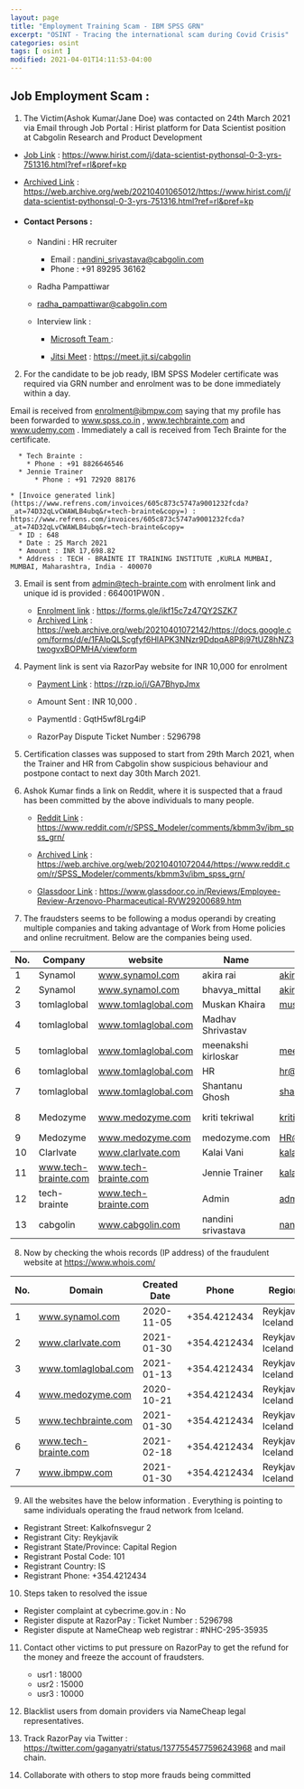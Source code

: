 ```yaml
---
layout: page
title: "Employment Training Scam - IBM SPSS GRN"
excerpt: "OSINT - Tracing the international scam during Covid Crisis"
categories: osint
tags: [ osint ]
modified: 2021-04-01T14:11:53-04:00
---
```



## Job Employment Scam :

1. The Victim(Ashok Kumar/Jane Doe) was contacted on 24th March 2021 via Email through Job Portal : Hirist platform for Data Scientist position at Cabgolin Research and Product Development

  * [Job Link](https://web.archive.org/web/20210401065012/https://www.hirist.com/j/data-scientist-pythonsql-0-3-yrs-751316.html?ref=rl&pref=kp) :  https://www.hirist.com/j/data-scientist-pythonsql-0-3-yrs-751316.html?ref=rl&pref=kp

  * [Archived Link](https://web.archive.org/web/20210401065012/https://www.hirist.com/j/data-scientist-pythonsql-0-3-yrs-751316.html?ref=rl&pref=kp) :  https://web.archive.org/web/20210401065012/https://www.hirist.com/j/data-scientist-pythonsql-0-3-yrs-751316.html?ref=rl&pref=kp

  * #### Contact Persons :
      * Nandini : HR recruiter
        * Email : nandini_srivastava@cabgolin.com
        * Phone : +91 89295 36162

      * Radha Pampattiwar
       * radha_pampattiwar@cabgolin.com

      * Interview link :
        * [Microsoft Team ](https://teams.microsoft.com/l/meetup-join/19%3ameeting_NzhiMTg3NzItNjI1YS00ZTJkLWFiOWEtMmYyNDU2MDc3ZDQ5%40thread.v2/0?context=%7b%22Tid%22%3a%2237276134-ed40-4ca7-a65e-e94a89d3dbcf%22%2c%22Oid%22%3a%22df65c867-944f-4d29-8857-ad09e3ca84c1%22%7d) :

        * [Jitsi Meet](https://meet.jit.si/cabgolin) : https://meet.jit.si/cabgolin


2. For the candidate to be job ready, IBM SPSS Modeler certificate was required via GRN number and enrolment was to be done immediately within a day.

  Email is received from enrolment@ibmpw.com saying that my profile has been forwarded to www.spss.co.in , www.techbrainte.com and www.udemy.com . Immediately a call is received from Tech Brainte for the certificate.

      * Tech Brainte :
        * Phone : +91 8826646546
      * Jennie Trainer
          * Phone : +91 72920 88176

    * [Invoice generated link](https://www.refrens.com/invoices/605c873c5747a9001232fcda?_at=74D32qLvCWAWLB4ubq&r=tech-brainte&copy=) : https://www.refrens.com/invoices/605c873c5747a9001232fcda?_at=74D32qLvCWAWLB4ubq&r=tech-brainte&copy=
      * ID : 648
      * Date : 25 March 2021
      * Amount : INR 17,698.82
      * Address : TECH - BRAINTE IT TRAINING INSTITUTE ,KURLA MUMBAI, MUMBAI, Maharashtra, India - 400070



3. Email is sent from admin@tech-brainte.com with enrolment link and unique id is provided : 664001PW0N .
    * [Enrolment link](https://forms.gle/ikf15c7z47QY2SZK7) : https://forms.gle/ikf15c7z47QY2SZK7
    * [Archived Link](https://web.archive.org/web/20210401072142/https://docs.google.com/forms/d/e/1FAIpQLScgfyf6HlAPK3NNzr9DdpqA8P8j97tUZ8hNZ3twogvxBOPMHA/viewform) : https://web.archive.org/web/20210401072142/https://docs.google.com/forms/d/e/1FAIpQLScgfyf6HlAPK3NNzr9DdpqA8P8j97tUZ8hNZ3twogvxBOPMHA/viewform

4. Payment link is sent via RazorPay website for INR 10,000 for enrolment
    * [Payment Link](https://rzp.io/i/GA7BhypJmx) : https://rzp.io/i/GA7BhypJmx
    * Amount Sent : INR 10,000 .
    * PaymentId : GqtH5wf8Lrg4iP

    * RazorPay Dispute Ticket Number : 5296798

5. Certification classes was supposed to start from 29th March 2021, when the Trainer and HR from Cabgolin show suspicious behaviour and postpone contact to next day 30th March 2021.


6. Ashok Kumar finds a link on Reddit, where it is suspected that a fraud has been committed by the above individuals to many people.

    * [Reddit Link](https://www.reddit.com/r/SPSS_Modeler/comments/kbmm3v/ibm_spss_grn/) :
https://www.reddit.com/r/SPSS_Modeler/comments/kbmm3v/ibm_spss_grn/
    * [Archived Link](https://web.archive.org/web/20210401072044/https://www.reddit.com/r/SPSS_Modeler/comments/kbmm3v/ibm_spss_grn/) : https://web.archive.org/web/20210401072044/https://www.reddit.com/r/SPSS_Modeler/comments/kbmm3v/ibm_spss_grn/

    * [Glassdoor Link](https://www.glassdoor.co.in/Reviews/Employee-Review-Arzenovo-Pharmaceutical-RVW29200689.htm) : https://www.glassdoor.co.in/Reviews/Employee-Review-Arzenovo-Pharmaceutical-RVW29200689.htm

7. The fraudsters seems to be following a modus operandi by creating multiple companies and taking advantage of Work from Home policies and online recruitment.  Below are the companies being used.

| No.| Company | website | Name | Email | Phone |
|-------|-------|-------|-------|-------| -------|
| 1 | Synamol | www.synamol.com | akira rai | akira_rai@synamol.com |  |
| 2 | Synamol | www.synamol.com | bhavya_mittal | akira_rai@synamol.com |  |
| 3 | tomlaglobal| www.tomlaglobal.com | Muskan Khaira | muskan.khaira@tomlaglobal.com |  |
| 4 | tomlaglobal| www.tomlaglobal.com | Madhav Shrivastav  |  |  |
| 5 | tomlaglobal| www.tomlaglobal.com | meenakshi kirloskar | meenakshi_kirloskar@tomlaglobal.com  | +91 89295 36162 |
| 6 | tomlaglobal| www.tomlaglobal.com | HR | hr@tomlaglobal.com  |  |
| 7 | tomlaglobal| www.tomlaglobal.com | Shantanu Ghosh | shantanu.ghosh@tomlaglobal.com  |  |
| 8 | Medozyme | www.medozyme.com | kriti tekriwal | kriti_tekriwal@medozyme.com  | +91 9818045968  |
| 9 | Medozyme | www.medozyme.com | medozyme.com | HR@medozyme.com  |  |
| 10 | Clarlvate| www.clarlvate.com | Kalai Vani | kalai_vani@clarlvate.com  |  |
| 11 |  www.tech-brainte.com|  www.tech-brainte.com | Jennie Trainer | kalai_vani@clarlvate.com  | +91 72920 88176 |
| 12 |  tech-brainte |  www.tech-brainte.com | Admin | admin@tech-brainte.com  |  +91 8826646546|
| 13 |  cabgolin |  www.cabgolin.com | nandini srivastava | nandini_srivastava@cabgolin.com  |  +91 89295 36162|


8. Now by checking the whois records (IP address) of the fraudulent website at https://www.whois.com/

| No.| Domain | Created Date | Phone | Region |
|-------|-------|-------|-------|-------|
| 1 | www.synamol.com | 2020-11-05 | +354.4212434 | Reykjavik, Iceland |
| 2 | www.clarlvate.com | 2021-01-30  | +354.4212434 | Reykjavik, Iceland |
| 3 | www.tomlaglobal.com | 2021-01-13 | +354.4212434 | Reykjavik, Iceland |
| 4 | www.medozyme.com | 2020-10-21  | +354.4212434 | Reykjavik, Iceland |
| 5 | www.techbrainte.com | 2021-01-30 | +354.4212434 | Reykjavik, Iceland |
| 6 | www.tech-brainte.com | 2021-02-18 | +354.4212434 | Reykjavik, Iceland |
| 7 | www.ibmpw.com | 2021-01-30  | +354.4212434 | Reykjavik, Iceland |



9. All the websites have the below information . Everything is pointing to same individuals operating the fraud network from Iceland.

  * Registrant Street: Kalkofnsvegur 2
  * Registrant City: Reykjavik
  * Registrant State/Province: Capital Region
  * Registrant Postal Code: 101
  * Registrant Country: IS
  * Registrant Phone: +354.4212434


10. Steps taken to resolved the issue
  * Register complaint at cybecrime.gov.in : No
  * Register dispute at  RazorPay : Ticket Number : 5296798
  * Register dispute at NameCheap web registrar :  #NHC-295-35935

11. Contact other victims to put pressure on RazorPay to get the refund for the money and freeze the account of fraudsters.
    * usr1 : 18000
    * usr2 : 15000
    * usr3 : 10000

12. Blacklist users from domain providers via NameCheap legal representatives.

13. Track RazorPay via Twitter : https://twitter.com/gaganyatri/status/1377554577596243968 and mail chain.

14. Collaborate with others to stop more frauds being committed
